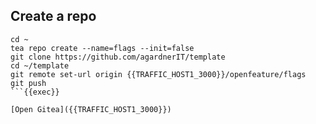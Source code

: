 ## Create a repo

```
cd ~
tea repo create --name=flags --init=false
git clone https://github.com/agardnerIT/template
cd ~/template
git remote set-url origin {{TRAFFIC_HOST1_3000}}/openfeature/flags
git push
```{{exec}}

[Open Gitea]({{TRAFFIC_HOST1_3000}})